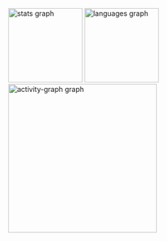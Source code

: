 <div align="left">
  <img src="https://github-readme-stats.vercel.app/api?username=luanapatrio&hide_title=false&hide_rank=false&show_icons=true&include_all_commits=true&count_private=true&disable_animations=false&theme=blueberry&locale=en&hide_border=false&order=1" height="150" alt="stats graph"  />
  <img src="https://github-readme-stats.vercel.app/api/top-langs?username=luanapatrio&locale=en&hide_title=false&layout=compact&card_width=320&langs_count=5&theme=blueberry&hide_border=false&order=2" height="150" alt="languages graph"  />
  <img src="https://github-readme-activity-graph.vercel.app/graph?username=luanapatrio&radius=16&theme=github-dark&area=true&order=5" height="300" alt="activity-graph graph"  />
</div>

###
